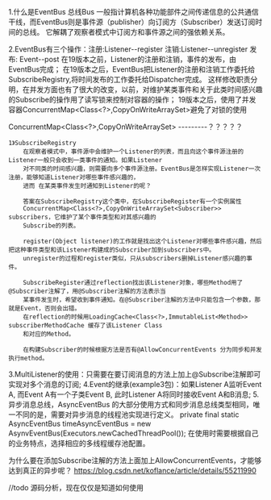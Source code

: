 1.什么是EventBus
    总线Bus 一般指计算机各种功能部件之间传递信息的公共通信干线，而EventBus则是事件源（publisher）向订阅方（Subscriber）发送订阅时间的总线。
    它解耦了观察者模式中订阅方和事件源之间的强依赖关系。

2.EventBus有三个操作：注册:Listener--register
                  注销:Listener--unregister
                  发布: Event--post
在19版本之前，Listener的注册和注销，事件的发布，由EventBus完成；
在19版本之后，EventBus把Listener的注册和注销工作委托给 SubscribeRegistry,将时间发布的工作委托给Dispatcher完成。
这样修改职责分明，在并发方面也有了很大的改变，以前，对维护某类事件和关于此类时间感兴趣的Subscribe的操作用了读写锁来控制对容器的操作；
19版本之后，使用了并发容器ConcurrentMap<Class<?>,CopyOnWriteArraySet<Subscriber>>避免了对锁的使用

ConcurrentMap<Class<?>,CopyOnWriteArraySet<Subscriber>> ---------？？？？？

    1》SubscribeRegistry
        在观察者模式中，事件源中会维护一个Listener的列表，而且向这个事件源注册的Listener一般只会收到一类事件的通知。如果Listener
        对不同类的时间感兴趣，则需要向多个事件源注册。EventBus是怎样实现Listener一次注册，能够知道Listener对哪些事件感兴趣的，
        进而 在某类事件发生时通知到Listener的呢？

        答案在SubscribeRegistry这个类中，在SubscribeRegister有一个实例属性
        ConcurrentMap<Class<?>,CopyOnWriteArraySet<Subscriber>> subscribers，它维护了某个事件类型和对其感兴趣的
        Subscribe的列表。

        register(Object listener)的工作就是找出这个Listener对哪些事件感兴趣，然后把这种事件类型和该Listener构建成的Subscriber加到subscribers中。
        unregister的过程和register类似，只从subscribers删掉Listener感兴趣的事件。

        SubscribeRegister通过reflection找出该Listener对象，哪些Method用了@Subscriber注解了，用@Subscriber注解的方法表示当
        某事件发生时，希望收到事件通知。在@Subscriber注解的方法中只能包含一个参数，那就是Event，否则会出错。
        在reflection的时候用LoadingCache<Class<?>,ImmutableList<Method>> subscriberMethodCache 缓存了该Listener Class
        和对应的Method。

        在构建Subscriber的时候根据方法是否有@AllowConcurrentEvents 分为同步和并发执行method。


3.MultiListener的使用：只需要在要订阅消息的方法上加上@Subscribe注解即可实现对多个消息的订阅;
4.Event的继承(example3包)：如果Listener A监听Event A, 而Event A有一个子类Event B, 此时Listener A将同时接收Event A和B消息;
5.异步消息总线，AsyncEventBus 的大部分使用方式和同步消息总线类型相同，唯一不同的是，需要对异步消息的线程池实现进行定义。
   private final static AsyncEventBus timeAsyncEventBus = new AsynvEventBus(Executors.newCachedThreadPool());
   在使用时需要根据自己的业务特点，选择相应的多线程缓存池配置。

   为什么要在添加Subscribe注解的方法上面加上AllowConcurrentEvents，才能够达到真正的异步呢？
    https://blog.csdn.net/koflance/article/details/55211990

//todo 源码分析，现在仅仅是知道如何使用













